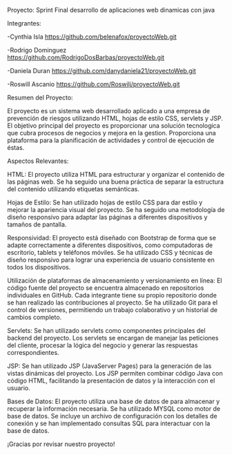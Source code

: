 Proyecto: Sprint Final desarrollo de aplicaciones web dinamicas con java

Integrantes:

-Cynthia Isla 		  https://github.com/belenafox/proyectoWeb.git

-Rodrigo Dominguez  https://github.com/RodrigoDosBarbas/proyectoWeb.git

-Daniela Duran      https://github.com/danydaniela21/proyectoWeb.git

-Roswill Ascanio    https://github.com/Roswilj/proyectoWeb.git

Resumen del Proyecto:

El proyecto es un sistema web desarrollado aplicado a una empresa de prevención de riesgos utilizando HTML, hojas de estilo CSS, servlets y JSP. El objetivo principal del proyecto es proporcionar una solución tecnologica que cubra procesos de negocios y mejora en la gestion. Proporciona una plataforma para la planificación de actividades y control de ejecución de éstas.

Aspectos Relevantes:

HTML: El proyecto utiliza HTML para estructurar y organizar el contenido de las páginas web. Se ha seguido una buena práctica de separar la estructura del contenido utilizando etiquetas semánticas.

Hojas de Estilo: Se han utilizado hojas de estilo CSS para dar estilo y mejorar la apariencia visual del proyecto. Se ha seguido una metodología de diseño responsivo para adaptar las páginas a diferentes dispositivos y tamaños de pantalla.

Responsividad: El proyecto está diseñado con Bootstrap de forma que se adapte correctamente a diferentes dispositivos, como computadoras de escritorio, tablets y teléfonos móviles. Se ha utilizado CSS y técnicas de diseño responsivo para lograr una experiencia de usuario consistente en todos los dispositivos.

Utilización de plataformas de almacenamiento y versionamiento en línea: El código fuente del proyecto se encuentra almacenado en repositorios individuales en GitHub. Cada integrante tiene su propio repositorio donde se han realizado las contribuciones al proyecto. Se ha utilizado Git para el control de versiones, permitiendo un trabajo colaborativo y un historial de cambios completo.

Servlets: Se han utilizado servlets como componentes principales del backend del proyecto. Los servlets se encargan de manejar las peticiones del cliente, procesar la lógica del negocio y generar las respuestas correspondientes.

JSP: Se han utilizado JSP (JavaServer Pages) para la generación de las vistas dinámicas del proyecto. Los JSP permiten combinar código Java con código HTML, facilitando la presentación de datos y la interacción con el usuario.

Bases de Datos: El proyecto utiliza una base de datos de para almacenar y recuperar la información necesaria. Se ha utilizado MYSQL como motor de base de datos. Se incluye un archivo de configuración con los detalles de conexión y se han implementado consultas SQL para interactuar con la base de datos.



¡Gracias por revisar nuestro proyecto! 
